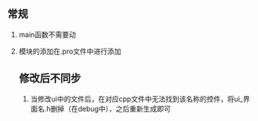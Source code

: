 ## 常规

1. main函数不需要动

2. 模块的添加在.pro文件中进行添加

    ## 修改后不同步

    1. 当修改ui中的文件后，在对应cpp文件中无法找到该名称的控件，将ui_界面名.h删掉（在debug中），之后重新生成即可